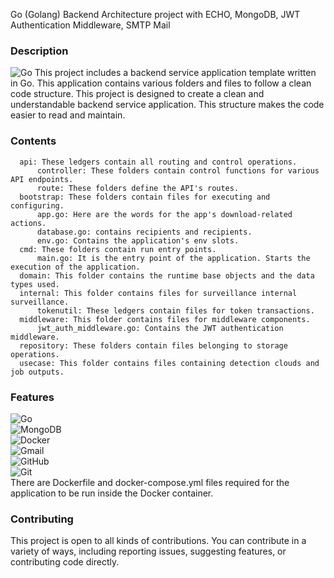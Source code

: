  Go (Golang) Backend Architecture project with ECHO, MongoDB, JWT Authentication Middleware, SMTP Mail


### Description

![Go](https://img.shields.io/badge/go-%2300ADD8.svg?style=for-the-badge&logo=go&logoColor=white) This project includes a backend service application template written in Go. This application contains various folders and files to follow a clean code structure. This project is designed to create a clean and understandable backend service application. This structure makes the code easier to read and maintain.

### Contents

      api: These ledgers contain all routing and control operations.
          controller: These folders contain control functions for various API endpoints.
          route: These folders define the API's routes.
      bootstrap: These folders contain files for executing and configuring.
          app.go: Here are the words for the app's download-related actions.
          database.go: contains recipients and recipients.
          env.go: Contains the application's env slots.
      cmd: These folders contain run entry points.
          main.go: It is the entry point of the application. Starts the execution of the application.
      domain: This folder contains the runtime base objects and the data types used.
      internal: This folder contains files for surveillance internal surveillance.
          tokenutil: These ledgers contain files for token transactions.
      middleware: This folder contains files for middleware components.
          jwt_auth_middleware.go: Contains the JWT authentication middleware.
      repository: These folders contain files belonging to storage operations.
      usecase: This folder contains files containing detection clouds and job outputs.

### Features<br>

![Go](https://img.shields.io/badge/go-%2300ADD8.svg?style=for-the-badge&logo=go&logoColor=white)<br>
![MongoDB](https://img.shields.io/badge/MongoDB-%234ea94b.svg?style=for-the-badge&logo=mongodb&logoColor=white)<br>
![Docker](https://img.shields.io/badge/docker-%230db7ed.svg?style=for-the-badge&logo=docker&logoColor=white)<br>
![Gmail](https://img.shields.io/badge/Gmail-D14836?style=for-the-badge&logo=gmail&logoColor=white)<br>
![GitHub](https://img.shields.io/badge/github-%23121011.svg?style=for-the-badge&logo=github&logoColor=white)<br>
![Git](https://img.shields.io/badge/git-%23F05033.svg?style=for-the-badge&logo=git&logoColor=white)<br>
There are Dockerfile and docker-compose.yml files required for the application to be run inside the Docker container.


### Contributing

This project is open to all kinds of contributions. You can contribute in a variety of ways, including reporting issues, suggesting features, or contributing code directly.
